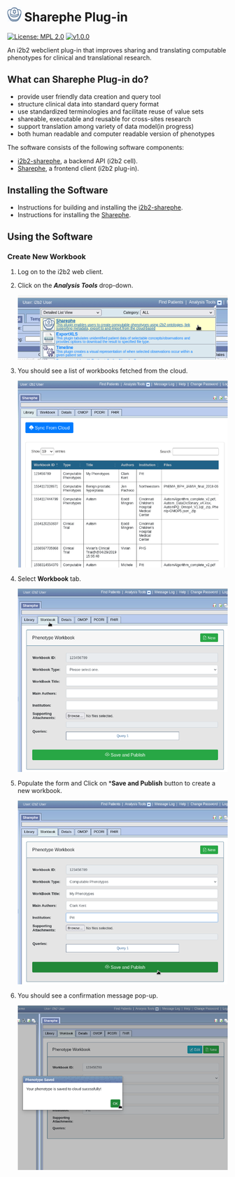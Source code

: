 # ![sharephe log](img/Sharephe_icon_32x32.png) Sharephe Plug-in

[![License: MPL 2.0](https://img.shields.io/badge/License-MPL%202.0-blue.svg)](https://opensource.org/licenses/MPL-2.0)
[![v1.0.0](https://img.shields.io/badge/version-v0.2.0-green)](https://github.com/kvb2univpitt/sharephe/releases/tag/v0.1.0)

An i2b2 webclient plug-in that improves sharing and translating computable phenotypes for clinical and translational research.

## What can Sharephe Plug-in do?

- provide user friendly data creation and query tool
- structure clinical data into standard query format
- use standardized terminologies and facilitate reuse of value sets
- shareable, executable and reusable for cross-sites research
- support translation among variety of data model(in progress)
- both human readable and computer readable version of phenotypes

The software consists of the following software components:

- [i2b2-sharephe](cell), a backend API (i2b2 cell).
- [Sharephe](plugin), a frontend client (i2b2 plug-in).

## Installing the Software

- Instructions for building and installing the [i2b2-sharephe](cell).
- Instructions for installing the  [Sharephe](plugin).

## Using the Software

### Create New Workbook

1. Log on to the i2b2 web client.

2. Click on the ***Analysis Tools*** drop-down.

    ![Select Analysis Tools](img/select_analysis_tool.png)

3. You should see a list of workbooks fetched from the cloud.

    ![Select Workbook Tab](img/workbook_list.png)

4. Select **Workbook** tab.

    ![Select Workbook Tab](img/select_workbook.png)

5. Populate the form and Click on ***Save and Publish** button to create a new workbook.

    ![Select Workbook Tab](img/save_workbook.png)

6. You should see a confirmation message pop-up.

    ![Select Workbook Tab](img/save_success.png)
